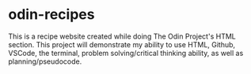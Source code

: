 # odin-recipes
This is a recipe website created while doing The Odin Project's HTML section.
This project will demonstrate my ability to use HTML, Github, VSCode, the terminal, problem solving/critical thinking ability, as well as planning/pseudocode. 
